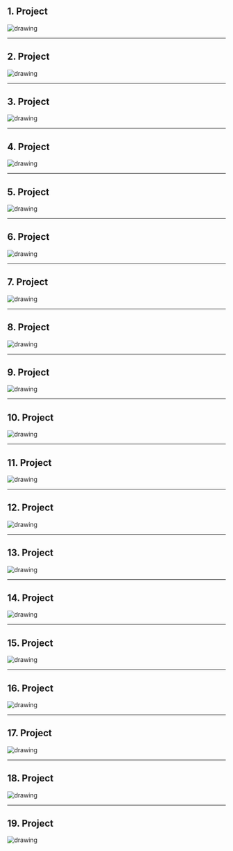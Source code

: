 ## 1. Project

<img src="image/1.project.png" alt="drawing" style="max-height:400px;"/>

---

## 2. Project

<img src="image/2.project.png" alt="drawing" style="max-height:400px;"/>

---

## 3. Project

<img src="image/3.project.png" alt="drawing" style="max-height:400px;"/>

---

## 4. Project

<img src="image/4.project.png" alt="drawing" style="max-height:400px;"/>

---

## 5. Project

<img src="image/5.project.png" alt="drawing" style="max-height:400px;"/>

---

## 6. Project

<img src="image/6.project.png" alt="drawing" style="max-height:400px;"/>

---

## 7. Project

<img src="image/7.project.png" alt="drawing" style="max-height:400px;"/>

---

## 8. Project

<img src="image/8.project.png" alt="drawing" style="max-height:400px;"/>

---

## 9. Project

<img src="image/9.project.png" alt="drawing" style="max-height:400px;"/>

---

## 10. Project

<img src="image/10.project.png" alt="drawing" style="max-height:400px;"/>

---

## 11. Project

<img src="image/11.project.png" alt="drawing" style="max-height:400px;"/>

---

## 12. Project

<img src="image/12.project.png" alt="drawing" style="max-height:400px;"/>

---

## 13. Project

<img src="image/13.project.png" alt="drawing" style="max-height:400px;"/>

---

## 14. Project

<img src="image/14.project.png" alt="drawing" style="max-height:400px;"/>

---

## 15. Project

<img src="image/15.project.jpg" alt="drawing" style="max-height:400px;"/>

---

## 16. Project

<img src="image/16.project.jpg" alt="drawing" style="max-height:400px;"/>

---

## 17. Project

<img src="image/17.project.jpg" alt="drawing" style="max-height:400px;"/>

---

## 18. Project

<img src="image/18.project.jpg" alt="drawing" style="max-height:400px;"/>

---

## 19. Project

<img src="image/19.project.jpg" alt="drawing" style="max-height:400px;"/>
